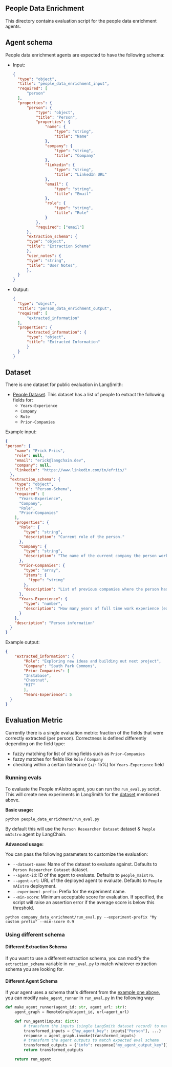 ## People Data Enrichment

This directory contains evaluation script for the people data enrichment agents.

## Agent schema

People data enrichment agents are expected to have the following schema:

- Input:

    ```json
    {
      "type": "object",
      "title": "people_data_enrichment_input",
      "required": [
          "person"
      ],
      "properties": {
          "person": {
              "type": "object",
              "title": "Person",
              "properties": {
                  "name": {
                      "type": "string",
                      "title": "Name"
                  },
                  "company": {
                      "type": "string",
                      "title": "Company"
                  },
                  "linkedin": {
                      "type": "string",
                      "title": "LinkedIn URL"
                  },
                  "email": {
                      "type": "string",
                      "title": "Email"
                  },
                  "role": {
                      "type": "string",
                      "title": "Role"
                  }
              },
              "required": ["email"]
          },
          "extraction_schema": {
          "type": "object",
          "title": "Extraction Schema"
          },
          "user_notes": {
          "type": "string",
          "title": "User Notes",
          },
      }
    }
    ```

- Output:

    ```json
    {
      "type": "object",
      "title": "person_data_enrichment_output",
      "required": [
          "extracted_information"
      ],
      "properties": {
          "extracted_information": {
          "type": "object",
          "title": "Extracted Information"
          }
      }
    }
    ```

## Dataset

There is one dataset for public evaluation in LangSmith:

- [People Dataset](https://smith.langchain.com/public/bb139cd5-c656-4323-9bea-84cb7bf6080a/d). This dataset has a list of people to extract the following fields for:
  - `Years-Experience`
  - `Company`
  - `Role`
  - `Prior-Companies`


Example input:
```json
{
"person": {
    "name": "Erick Friis",
    "role": null,
    "email": "erick@langchain.dev",
    "company": null,
    "linkedin": "https://www.linkedin.com/in/efriis/"
  },
  "extraction_schema": {
    "type": "object",
    "title": "Person-Schema",
    "required": [
      "Years-Experience",
      "Company",
      "Role",
      "Prior-Companies"
    ],
    "properties": {
      "Role": {
        "type": "string",
        "description": "Current role of the person."
      },
      "Company": {
        "type": "string",
        "description": "The name of the current company the person works at."
      },
      "Prior-Companies": {
        "type": "array",
        "items": {
          "type": "string"
        },
        "description": "List of previous companies where the person has worked"
      },
      "Years-Experience": {
        "type": "number",
        "description": "How many years of full time work experience (excluding internships) does this person have."
      }
    },
    "description": "Person information"
  }
}
```

Example output:
```json
{
    "extracted_information": {
        "Role": "Exploring new ideas and building out next project",
        "Company": "South Park Commons",
        "Prior-Companies": [
        "Instabase",
        "Chestnut",
        "MIT"
        ],
        "Years-Experience": 5
  }
}
```

## Evaluation Metric

Currently there is a single evaluation metric: fraction of the fields that were correctly extracted (per person). Correctness is defined differently depending on the field type:

- fuzzy matching for list of string fields such as `Prior-Companies`
- fuzzy matches for fields like `Role` / `Company`
- checking within a certain tolerance (+/- 15%) for `Years-Experience` field

### Running evals

To evaluate the People mAIstro agent, you can run the `run_eval.py` script. This will create new experiments in LangSmith for the [dataset](#dataset) mentioned above.

**Basic usage:**

```shell
python people_data_enrichment/run_eval.py
```

By default this will use the `Person Researcher Dataset` dataset & `People mAIstro` agent by LangChain.

**Advanced usage:**

You can pass the following parameters to customize the evaluation:

- `--dataset-name`: Name of the dataset to evaluate against. Defaults to `Person Researcher Dataset` dataset.
- `--agent-id`: ID of the agent to evaluate. Defaults to `people_maistro`.
- `--agent-url`: URL of the deployed agent to evaluate. Defaults to `People mAIstro` deployment.
- `--experiment-prefix`: Prefix for the experiment name.
- `--min-score`: Minimum acceptable score for evaluation. If specified, the script will raise an assertion error if the average score is below this threshold.

```shell
python company_data_enrichment/run_eval.py --experiment-prefix "My custom prefix" --min-score 0.9
```

### Using different schema

#### Different Extraction Schema

If you want to use a different extraction schema, you can modify the `extraction_schema` variable in `run_eval.py` to match whatever extraction schema you are looking for.

#### Different Agent Schema

If your agent uses a schema that's different from the [example one above](#agent-schema), you can modify `make_agent_runner` in `run_eval.py` in the following way:

```python
def make_agent_runner(agent_id: str, agent_url: str):
    agent_graph = RemoteGraph(agent_id, url=agent_url)

    def run_agent(inputs: dict):
        # transform the inputs (single LangSmith dataset record) to match the agent's schema
        transformed_inputs = {"my_agent_key": inputs["Person"], ...}
        response = agent_graph.invoke(transformed_inputs)
        # transform the agent outputs to match expected eval schema
        transformed_outputs = {"info": response["my_agent_output_key"]}
        return transformed_outputs

    return run_agent
```
